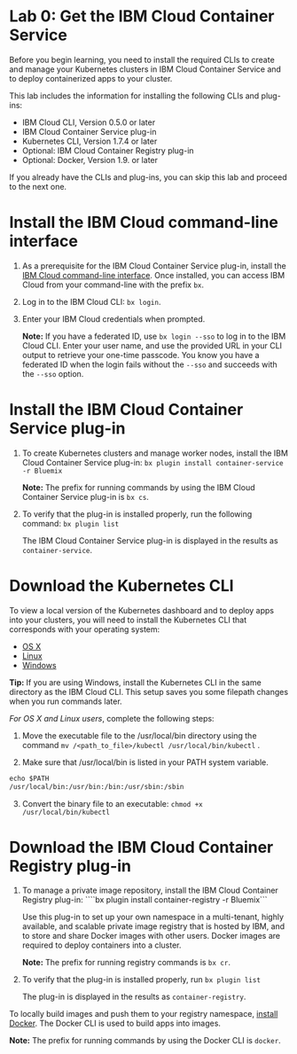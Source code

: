 # Lab 0: Get the IBM Cloud Container Service


Before you begin learning, you need to install the required CLIs to create and manage your Kubernetes clusters in IBM Cloud Container Service and to deploy containerized apps to your cluster.

This lab includes the information for installing the following CLIs and plug-ins:

* IBM Cloud CLI, Version 0.5.0 or later
* IBM Cloud Container Service plug-in
* Kubernetes CLI, Version 1.7.4 or later
* Optional: IBM Cloud Container Registry plug-in
* Optional: Docker, Version 1.9. or later

If you already have the CLIs and plug-ins, you can skip this lab and proceed to the next one.

# Install the IBM Cloud command-line interface

1. As a prerequisite for the IBM Cloud Container Service plug-in, install the [IBM Cloud command-line interface](https://clis.ng.bluemix.net/ui/home.html). Once installed, you can access IBM Cloud from your command-line with the prefix `bx`.
2. Log in to the IBM Cloud CLI: `bx login`. 
3. Enter your IBM Cloud credentials when prompted.

   **Note:** If you have a federated ID, use `bx login --sso` to log in to the IBM Cloud CLI. Enter your user name, and use the provided URL in your CLI output to retrieve your one-time passcode. You know you have a federated ID when the login fails without the `--sso` and succeeds with the `--sso` option.

# Install the IBM Cloud Container Service plug-in

1. To create Kubernetes clusters and manage worker nodes, install the IBM Cloud Container Service plug-in:
   ```bx plugin install container-service -r Bluemix```
   
   **Note:** The prefix for running commands by using the IBM Cloud Container Service plug-in is `bx cs`.

2. To verify that the plug-in is installed properly, run the following command:
```bx plugin list```

   The IBM Cloud Container Service plug-in is displayed in the results as `container-service`.


# Download the Kubernetes CLI

To view a local version of the Kubernetes dashboard and to deploy apps into your clusters, you will need to install the Kubernetes CLI that corresponds with your operating system:

* [OS X](https://storage.googleapis.com/kubernetes-release/release/v1.7.4/bin/darwin/amd64/kubectl)
* [Linux](https://storage.googleapis.com/kubernetes-release/release/v1.7.4/bin/linux/amd64/kubectl)
* [Windows](https://storage.googleapis.com/kubernetes-release/release/v1.7.4/bin/windows/amd64/kubectl.exe)

**Tip:** If you are using Windows, install the Kubernetes CLI in the same directory as the IBM Cloud CLI. This setup saves you some filepath changes when you run commands later.

*For OS X and Linux users*, complete the following steps:

1. Move the executable file to the /usr/local/bin directory using the command `mv /<path_to_file>/kubectl /usr/local/bin/kubectl` .

2. Make sure that /usr/local/bin is listed in your PATH system variable.

 ```txt
 echo $PATH
 /usr/local/bin:/usr/bin:/bin:/usr/sbin:/sbin
 ```

3. Convert the binary file to an executable: `chmod +x /usr/local/bin/kubectl`

# Download the IBM Cloud Container Registry plug-in

1. To manage a private image repository, install the IBM Cloud Container Registry plug-in:
````bx plugin install container-registry -r Bluemix```
   
   Use this plug-in to set up your own namespace in a multi-tenant, highly available, and scalable private image registry that is hosted by IBM, and to store and share Docker images with other users. Docker images are required to deploy containers into a cluster. 
   
   **Note:** The prefix for running registry commands is `bx cr`.

2. To verify that the plug-in is installed properly, run `bx plugin list`

   The plug-in is displayed in the results as `container-registry`.

To locally build images and push them to your registry namespace, [install Docker](https://www.docker.com/community-edition#/download). The Docker CLI is used to build apps into images. 

**Note:** The prefix for running commands by using the Docker CLI is `docker`.
